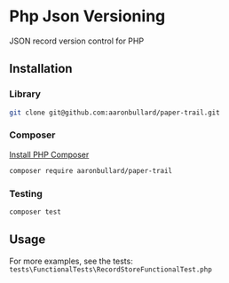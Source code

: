 # Php Json Versioning
<!-- [![Maintainability](https://api.codeclimate.com/v1/badges/0df0a9dc08cd321aeb13/maintainability)](https://codeclimate.com/github/aaronbullard/factory-biscuit/maintainability)
[![Test Coverage](https://api.codeclimate.com/v1/badges/0df0a9dc08cd321aeb13/test_coverage)](https://codeclimate.com/github/aaronbullard/factory-biscuit/test_coverage) -->

JSON record version control for PHP

## Installation

### Library

```bash
git clone git@github.com:aaronbullard/paper-trail.git
```

### Composer

[Install PHP Composer](https://getcomposer.org/doc/00-intro.md)

```bash
composer require aaronbullard/paper-trail
```

### Testing

```bash
composer test
```

## Usage


For more examples, see the tests: `tests\FunctionalTests\RecordStoreFunctionalTest.php`